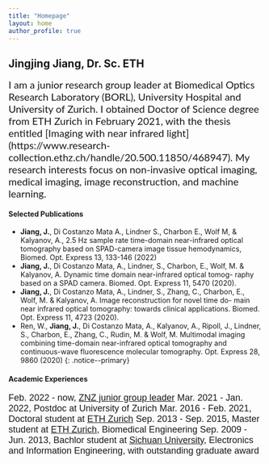 ```yaml
---
title: "Homepage"
layout: home
author_profile: true
--- 
```

 
## Jingjing Jiang, Dr. Sc. ETH
 
<span style="font-family:Lato; font-size:20px;">
I am a junior research group leader at Biomedical Optics Research Laboratory (BORL), University Hospital and University of Zurich. I obtained Doctor of Science degree from ETH Zurich in February 2021, with the thesis entitled [Imaging with near infrared light](https://www.research-collection.ethz.ch/handle/20.500.11850/468947).  My research interests focus on non-invasive optical imaging, medical imaging, image reconstruction, and machine learning. 
</span>

#### Selected Publications
* **Jiang, J.**, Di Costanzo Mata A., Lindner S., Charbon E., Wolf M, & Kalyanov, A., 2.5 Hz sample rate time-domain near-infrared optical tomography based on SPAD-camera image tissue hemodynamics, Biomed. Opt. Express 13, 133-146 (2022) 
* **Jiang, J.**, Di Costanzo Mata, A., Lindner, S., Charbon, E., Wolf, M. & Kalyanov, A. Dynamic time domain near-infrared optical tomog- raphy based on a SPAD camera. Biomed. Opt. Express 11, 5470 (2020). 
* **Jiang, J.**, Di Costanzo Mata, A., Lindner, S., Zhang, C., Charbon, E., Wolf, M. & Kalyanov, A. Image reconstruction for novel time do- main near infrared optical tomography: towards clinical applications. Biomed. Opt. Express 11, 4723 (2020).  
* Ren, W., **Jiang, J.**, Di Costanzo Mata, A., Kalyanov, A., Ripoll, J., Lindner, S., Charbon, E., Zhang, C., Rudin, M. & Wolf, M. Multimodal imaging combining time-domain near-infrared optical tomography and continuous-wave fluorescence molecular tomography. Opt.  Express 28, 9860 (2020)
{: .notice--primary}


#### Academic Experiences
  <span style="font-family:Helvetica; font-size:18px;">Feb. 2022 - now,  [ZNZ junior group leader](https://www.neuroscience.uzh.ch/en/research/biomedical_technology.html#jiang) </span>
  <span style="font-family:Helvetica; font-size:18px;"> Mar. 2021 - Jan. 2022, Postdoc at University of Zurich </span>
  <span style="font-family:Helvetica; font-size:18px;">Mar. 2016 - Feb. 2021, Doctoral student at [ETH Zurich](https://ethz.ch/en.html) </span>
  <span style="font-family:Helvetica; font-size:18px;">Sep. 2013 - Sep. 2015, Master student at [ETH Zurich](https://ethz.ch/en.html), Biomedical Engineering </span>
  <span style="font-family:Helvetica; font-size:18px;">Sep. 2009 - Jun. 2013, Bachlor student at [Sichuan University](https://en.scu.edu.cn), Electronics and Information Engineering, with outstanding graduate award </span>
 


